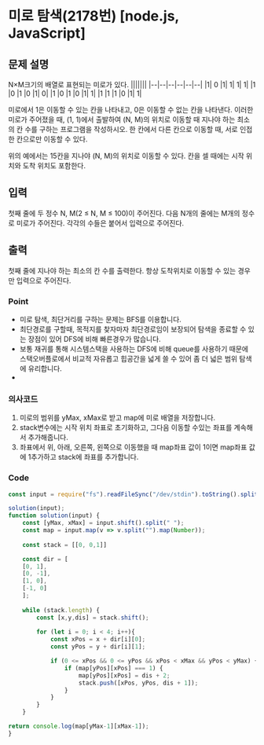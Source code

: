 # 미로 탐색(2178번) [node.js, JavaScript] 

## 문제 설명
N×M크기의 배열로 표현되는 미로가 있다.
|||||||
|--|--|--|--|--|--|
|1|	0	|1|	1|	1|	1|
|1	|0	|1	|0	|1|	0|
|1	|0	|1	|0	|1|	1|
|1	|1	|1	|0	|1|	1|

미로에서 1은 이동할 수 있는 칸을 나타내고, 0은 이동할 수 없는 칸을 나타낸다. 이러한 미로가 주어졌을 때, (1, 1)에서 출발하여 (N, M)의 위치로 이동할 때 지나야 하는 최소의 칸 수를 구하는 프로그램을 작성하시오. 한 칸에서 다른 칸으로 이동할 때, 서로 인접한 칸으로만 이동할 수 있다.

위의 예에서는 15칸을 지나야 (N, M)의 위치로 이동할 수 있다. 칸을 셀 때에는 시작 위치와 도착 위치도 포함한다.

## 입력
첫째 줄에 두 정수 N, M(2 ≤ N, M ≤ 100)이 주어진다. 다음 N개의 줄에는 M개의 정수로 미로가 주어진다. 각각의 수들은 붙어서 입력으로 주어진다.

## 출력
첫째 줄에 지나야 하는 최소의 칸 수를 출력한다. 항상 도착위치로 이동할 수 있는 경우만 입력으로 주어진다.

### Point
- 미로 탐색, 최단거리를 구하는 문제는 BFS를 이용합니다.
- 최단경로를 구할때, 목적지를 찾자마자 최단경로임이 보장되어 탐색을 종료할 수 있는 장점이 있어 DFS에 비해 빠른경우가 많습니다.
- 보통 재귀를 통해 시스템스택을 사용하는 DFS에 비해 queue를 사용하기 때문에 스택오버플로에서 비교적 자유롭고 힙공간을 넓게 쓸 수 있어 좀 더 넓은 범위 탐색에 유리합니다.
- 
### 의사코드 
1. 미로의 범위를 yMax, xMax로 받고 map에 미로 배열을 저장합니다.
2. stack변수에는 시작 위치 좌표로 초기화하고, 그다음 이동할 수있는 좌표를 계속해서 추가해줍니다.
3. 좌표에서 위, 아래, 오른쪽, 왼쪽으로 이동했을 때 map좌표 값이 1이면 map좌표 값에 1추가하고 stack에 좌표를 추가합니다.
   

### Code 
```js
const input = require("fs").readFileSync("/dev/stdin").toString().split("\n"); 

solution(input);
function solution(input) {
    const [yMax, xMax] = input.shift().split(" ");
    const map = input.map(v => v.split("").map(Number));
    
    const stack = [[0, 0,1]]

    const dir = [
    [0, 1],
    [0, -1],
    [1, 0],
    [-1, 0]
    ];
    
    while (stack.length) {
        const [x,y,dis] = stack.shift();
    
        for (let i = 0; i < 4; i++){
            const xPos = x + dir[i][0];
            const yPos = y + dir[i][1];

            if (0 <= xPos && 0 <= yPos && xPos < xMax && yPos < yMax) {
                if (map[yPos][xPos] === 1) {
                    map[yPos][xPos] = dis + 2;
                    stack.push([xPos, yPos, dis + 1]);
                }
            }
        }
    }

return console.log(map[yMax-1][xMax-1]);
}
```